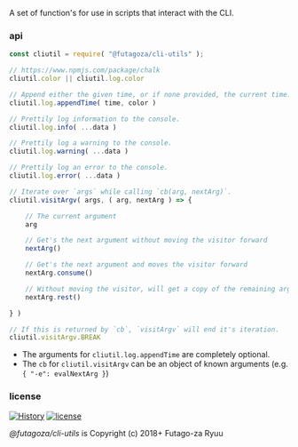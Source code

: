A set of function's for use in scripts that interact with the CLI.

### api

```js
const cliutil = require( "@futagoza/cli-utils" );

// https://www.npmjs.com/package/chalk
cliutil.color || cliutil.log.color

// Append either the given time, or if none provided, the current time.
cliutil.log.appendTime( time, color )

// Prettily log information to the console.
cliutil.log.info( ...data )

// Prettily log a warning to the console.
cliutil.log.warning( ...data )

// Prettily log an error to the console.
cliutil.log.error( ...data )

// Iterate over `args` while calling `cb(arg, nextArg)`.
cliutil.visitArgv( args, ( arg, nextArg ) => {

    // The current argument
    arg

    // Get's the next argument without moving the visitor forward
    nextArg()

    // Get's the next argument and moves the visitor forward
    nextArg.consume()

    // Without moving the visitor, will get a copy of the remaining arguments
    nextArg.rest()

} )

// If this is returned by `cb`, `visitArgv` will end it's iteration.
cliutil.visitArgv.BREAK

```

* The arguments for `cliutil.log.appendTime` are completely optional.
* The `cb` for `cliutil.visitArgv` can be an object of known arguments (e.g. `{ "-e": evalNextArg }`)

### license

[![History](https://img.shields.io/badge/github.com/futagoza/cm-changelog-yellow.svg)](https://github.com/futagoza/cm/blob/master/CHANGELOG.md)
[![license](https://img.shields.io/badge/license-mit-blue.svg)](https://opensource.org/licenses/MIT)

_@futagoza/cli-utils_ is Copyright (c) 2018+ Futago-za Ryuu
